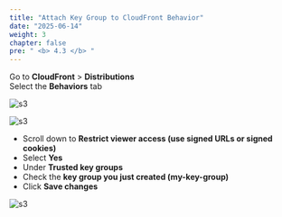 ```yaml
---
title: "Attach Key Group to CloudFront Behavior"
date: "2025-06-14"
weight: 3
chapter: false
pre: " <b> 4.3 </b> "
---
```


Go to **CloudFront** > **Distributions**  
Select the **Behaviors** tab

![s3](/images/4.s3/10.png)

![s3](/images/4.s3/11.png)

- Scroll down to **Restrict viewer access (use signed URLs or signed cookies)**  
- Select **Yes**  
- Under **Trusted key groups**  
- Check the **key group you just created (my-key-group)**  
- Click **Save changes**

![s3](/images/4.s3/12.png)